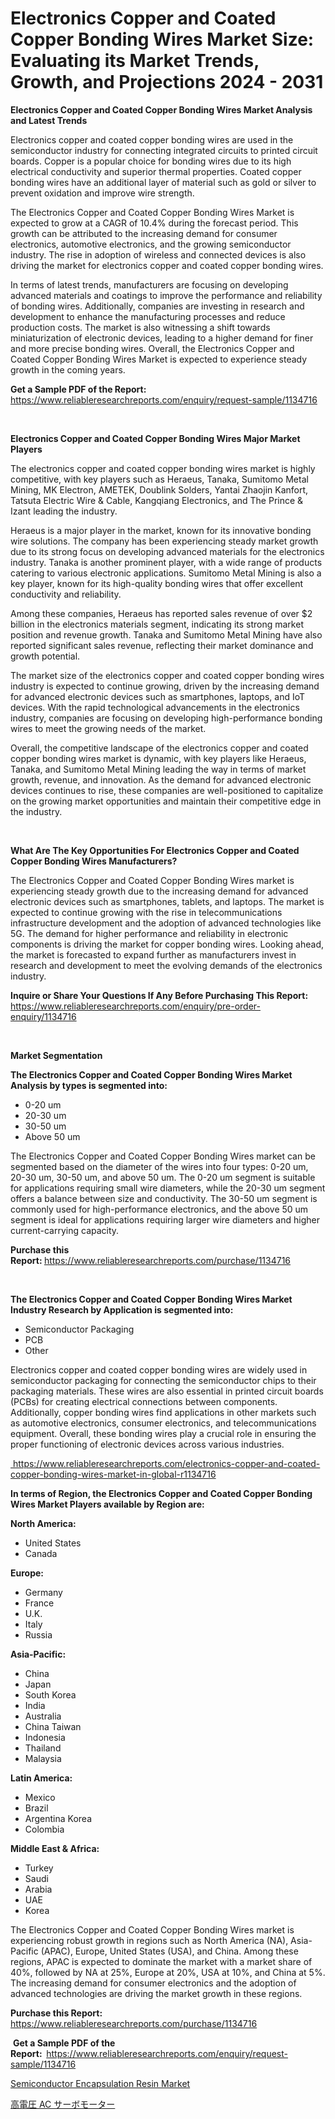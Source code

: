 <p><h1>Electronics Copper and Coated Copper Bonding Wires Market Size: Evaluating its Market Trends, Growth, and Projections 2024 - 2031</h1></p><p><strong>Electronics Copper and Coated Copper Bonding Wires Market Analysis and Latest Trends</strong></p>
<p><p>Electronics copper and coated copper bonding wires are used in the semiconductor industry for connecting integrated circuits to printed circuit boards. Copper is a popular choice for bonding wires due to its high electrical conductivity and superior thermal properties. Coated copper bonding wires have an additional layer of material such as gold or silver to prevent oxidation and improve wire strength.</p><p>The Electronics Copper and Coated Copper Bonding Wires Market is expected to grow at a CAGR of 10.4% during the forecast period. This growth can be attributed to the increasing demand for consumer electronics, automotive electronics, and the growing semiconductor industry. The rise in adoption of wireless and connected devices is also driving the market for electronics copper and coated copper bonding wires.</p><p>In terms of latest trends, manufacturers are focusing on developing advanced materials and coatings to improve the performance and reliability of bonding wires. Additionally, companies are investing in research and development to enhance the manufacturing processes and reduce production costs. The market is also witnessing a shift towards miniaturization of electronic devices, leading to a higher demand for finer and more precise bonding wires. Overall, the Electronics Copper and Coated Copper Bonding Wires Market is expected to experience steady growth in the coming years.</p></p>
<p><strong>Get a Sample PDF of the Report:&nbsp;</strong> <a href="https://www.reliableresearchreports.com/enquiry/request-sample/1134716">https://www.reliableresearchreports.com/enquiry/request-sample/1134716</a></p>
<p>&nbsp;</p>
<p><strong>Electronics Copper and Coated Copper Bonding Wires Major Market Players</strong></p>
<p><p>The electronics copper and coated copper bonding wires market is highly competitive, with key players such as Heraeus, Tanaka, Sumitomo Metal Mining, MK Electron, AMETEK, Doublink Solders, Yantai Zhaojin Kanfort, Tatsuta Electric Wire & Cable, Kangqiang Electronics, and The Prince & Izant leading the industry.</p><p>Heraeus is a major player in the market, known for its innovative bonding wire solutions. The company has been experiencing steady market growth due to its strong focus on developing advanced materials for the electronics industry. Tanaka is another prominent player, with a wide range of products catering to various electronic applications. Sumitomo Metal Mining is also a key player, known for its high-quality bonding wires that offer excellent conductivity and reliability.</p><p>Among these companies, Heraeus has reported sales revenue of over $2 billion in the electronics materials segment, indicating its strong market position and revenue growth. Tanaka and Sumitomo Metal Mining have also reported significant sales revenue, reflecting their market dominance and growth potential. </p><p>The market size of the electronics copper and coated copper bonding wires industry is expected to continue growing, driven by the increasing demand for advanced electronic devices such as smartphones, laptops, and IoT devices. With the rapid technological advancements in the electronics industry, companies are focusing on developing high-performance bonding wires to meet the growing needs of the market.</p><p>Overall, the competitive landscape of the electronics copper and coated copper bonding wires market is dynamic, with key players like Heraeus, Tanaka, and Sumitomo Metal Mining leading the way in terms of market growth, revenue, and innovation. As the demand for advanced electronic devices continues to rise, these companies are well-positioned to capitalize on the growing market opportunities and maintain their competitive edge in the industry.</p></p>
<p>&nbsp;</p>
<p><strong>What Are The Key Opportunities For Electronics Copper and Coated Copper Bonding Wires Manufacturers?</strong></p>
<p><p>The Electronics Copper and Coated Copper Bonding Wires market is experiencing steady growth due to the increasing demand for advanced electronic devices such as smartphones, tablets, and laptops. The market is expected to continue growing with the rise in telecommunications infrastructure development and the adoption of advanced technologies like 5G. The demand for higher performance and reliability in electronic components is driving the market for copper bonding wires. Looking ahead, the market is forecasted to expand further as manufacturers invest in research and development to meet the evolving demands of the electronics industry.</p></p>
<p><strong>Inquire or Share Your Questions If Any Before Purchasing This Report:</strong> <a href="https://www.reliableresearchreports.com/enquiry/pre-order-enquiry/1134716">https://www.reliableresearchreports.com/enquiry/pre-order-enquiry/1134716</a></p>
<p>&nbsp;</p>
<p><strong>Market Segmentation</strong></p>
<p><strong>The Electronics Copper and Coated Copper Bonding Wires Market Analysis by types is segmented into:</strong></p>
<p><ul><li>0-20 um</li><li>20-30 um</li><li>30-50 um</li><li>Above 50 um</li></ul></p>
<p><p>The Electronics Copper and Coated Copper Bonding Wires market can be segmented based on the diameter of the wires into four types: 0-20 um, 20-30 um, 30-50 um, and above 50 um. The 0-20 um segment is suitable for applications requiring small wire diameters, while the 20-30 um segment offers a balance between size and conductivity. The 30-50 um segment is commonly used for high-performance electronics, and the above 50 um segment is ideal for applications requiring larger wire diameters and higher current-carrying capacity.</p></p>
<p><strong>Purchase this Report:&nbsp;</strong><a href="https://www.reliableresearchreports.com/purchase/1134716">https://www.reliableresearchreports.com/purchase/1134716</a></p>
<p>&nbsp;</p>
<p><strong>The Electronics Copper and Coated Copper Bonding Wires Market Industry Research by Application is segmented into:</strong></p>
<p><ul><li>Semiconductor Packaging</li><li>PCB</li><li>Other</li></ul></p>
<p><p>Electronics copper and coated copper bonding wires are widely used in semiconductor packaging for connecting the semiconductor chips to their packaging materials. These wires are also essential in printed circuit boards (PCBs) for creating electrical connections between components. Additionally, copper bonding wires find applications in other markets such as automotive electronics, consumer electronics, and telecommunications equipment. Overall, these bonding wires play a crucial role in ensuring the proper functioning of electronic devices across various industries.</p></p>
<p><a href="https://www.reliableresearchreports.com/electronics-copper-and-coated-copper-bonding-wires-market-in-global-r1134716">&nbsp;https://www.reliableresearchreports.com/electronics-copper-and-coated-copper-bonding-wires-market-in-global-r1134716</a></p>
<p><strong>In terms of Region, the Electronics Copper and Coated Copper Bonding Wires Market Players available by Region are:</strong></p>
<p>
    <p> <strong> North America: </strong>
        <ul>
            <li>United States</li>
            <li>Canada</li>
        </ul>
        </p> 
    <p> <strong> Europe: </strong>
        <ul>
            <li>Germany</li>
            <li>France</li>
            <li>U.K.</li>
            <li>Italy</li>
            <li>Russia</li>
        </ul>
        </p> 
    <p> <strong> Asia-Pacific: </strong>
        <ul>
            <li>China</li>
            <li>Japan</li>
            <li>South Korea</li>
            <li>India</li>
            <li>Australia</li>
            <li>China Taiwan</li>
            <li>Indonesia</li>
            <li>Thailand</li>
            <li>Malaysia</li>
        </ul>
        </p> 
    <p> <strong> Latin America: </strong>
        <ul>
            <li>Mexico</li>
            <li>Brazil</li>
            <li>Argentina Korea</li>
            <li>Colombia</li>
        </ul>
        </p> 
    <p> <strong> Middle East & Africa: </strong>
        <ul>
            <li>Turkey</li>
            <li>Saudi</li>
            <li>Arabia</li>
            <li>UAE</li>
            <li>Korea</li>
        </ul>
    </p>
    </p>
<p><p>The Electronics Copper and Coated Copper Bonding Wires market is experiencing robust growth in regions such as North America (NA), Asia-Pacific (APAC), Europe, United States (USA), and China. Among these regions, APAC is expected to dominate the market with a market share of 40%, followed by NA at 25%, Europe at 20%, USA at 10%, and China at 5%. The increasing demand for consumer electronics and the adoption of advanced technologies are driving the market growth in these regions.</p></p>
<p><strong>Purchase this Report: </strong><a href="https://www.reliableresearchreports.com/purchase/1134716">https://www.reliableresearchreports.com/purchase/1134716</a></p>
<p>&nbsp;<strong>Get a Sample PDF of the Report:&nbsp;&nbsp;</strong><a href="https://www.reliableresearchreports.com/enquiry/request-sample/1134716">https://www.reliableresearchreports.com/enquiry/request-sample/1134716</a></p>
<p><strong></strong></p>
<p><p><a href="https://github.com/JameTravis/Market-Research-Report-List-5/blob/main/semiconductor-encapsulation-resin-market.md">Semiconductor Encapsulation Resin Market</a></p><p><a href="https://github.com/TerrellConn/Market-Research-Report-List-1/blob/main/6983868104265.md">高電圧 AC サーボモーター</a></p></p>